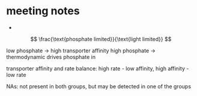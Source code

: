 # meeting notes

-

$$
\frac{\text{phosphate limited}}{\text{light limited}}
$$

low phosphate -> high transporter affinity
high phosphate -> thermodynamic drives phosphate in

transporter affinity and rate balance: high rate - low affinity, high affinity - low rate


NAs: not present in both groups, but may be detected in one of the groups
